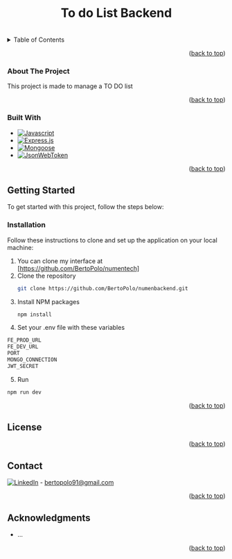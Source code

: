 <a name="readme-top"></a>

<!-- PROJECT Title -->
<br />
<div align="center">
  <h1 align="center">To do List Backend</h1>
</div>

<br/>

<!-- TABLE OF CONTENTS -->
<details>
  <summary>Table of Contents</summary>
  <ol>
    <li>
      <a href="#usage">Usage</a>
      <ul>
      <li><a href="#about-the-project">About The Project</a></li>
      <li><a href="#built-with">Built With</a></li>
      </ul>      
    </li>
    <li>
      <a href="#getting-started">Getting Started</a>
      <ul>
        <li><a href="#installation">Installation</a></li>
      </ul>
    </li>
    <li><a href="#license">License</a></li>
    <li><a href="#contact">Contact</a></li>
    <li><a href="#acknowledgments">Acknowledgments</a></li>
  </ol>
</details>

<p align="right">(<a href="#readme-top">back to top</a>)</p>

<!-- ABOUT THE PROJECT -->

### About The Project

This project is made to manage a TO DO list

<p align="right">(<a href="#readme-top">back to top</a>)</p>

### Built With

- [![Javascript][Javascript.img]][Javascript-url]
- [![Express.js][Express.img]][Express-url]
- [![Mongoose][Mongoose.img]][Mongoose-url]
- [![JsonWebToken][JsonWebToken.img]][JsonWebToken-url]

<p align="right">(<a href="#readme-top">back to top</a>)</p>

<!-- GETTING STARTED -->

## Getting Started

To get started with this project, follow the steps below:

### Installation

Follow these instructions to clone and set up the application on your local machine:

1. You can clone my interface at [https://github.com/BertoPolo/numentech]
2. Clone the repository
   ```sh
   git clone https://github.com/BertoPolo/numenbackend.git
   ```
3. Install NPM packages
   ```sh
   npm install
   ```
4. Set your .env file with these variables

```sh
FE_PROD_URL
FE_DEV_URL
PORT
MONGO_CONNECTION
JWT_SECRET
```

5. Run

```sh
npm run dev
```

<p align="right">(<a href="#readme-top">back to top</a>)</p>

<!-- LICENSE -->

## License

<!--
Distributed under the MIT License. See `LICENSE.txt` for more information.

-->
<p align="right">(<a href="#readme-top">back to top</a>)</p>

<!-- CONTACT -->

## Contact

[![LinkedIn][linkedin-img]][linkedin-url] - bertopolo91@gmail.com

<p align="right">(<a href="#readme-top">back to top</a>)</p>

<!-- ACKNOWLEDGMENTS -->

## Acknowledgments

<!--
Use this space to list resources you find helpful and would like to give credit to. I've included a few of my favorites to kick things off!

- [Choose an Open Source License](https://choosealicense.com)
- [GitHub Emoji Cheat Sheet](https://www.webpagefx.com/tools/emoji-cheat-sheet)
- [Malven's Flexbox Cheatsheet](https://flexbox.malven.co/)
- [Malven's Grid Cheatsheet](https://grid.malven.co/)
- [Img Shields](https://shields.io)
- [GitHub Pages](https://pages.github.com)
- [Font Awesome](https://fontawesome.com)
-->

- ...
<p align="right">(<a href="#readme-top">back to top</a>)</p>

<!-- MARKDOWN LINKS & IMAGES -->
<!-- https://www.markdownguide.org/basic-syntax/#reference-style-links -->

[contributors-shield]: https://img.shields.io/github/contributors/othneildrew/Best-README-Template.svg?style=for-the-badge
[contributors-url]: https://github.com/othneildrew/Best-README-Template/graphs/contributors
[forks-shield]: https://img.shields.io/github/forks/othneildrew/Best-README-Template.svg?style=for-the-badge
[forks-url]: https://github.com/othneildrew/Best-README-Template/network/members
[stars-shield]: https://img.shields.io/github/stars/othneildrew/Best-README-Template.svg?style=for-the-badge
[stars-url]: https://github.com/othneildrew/Best-README-Template/stargazers
[issues-shield]: https://img.shields.io/github/issues/othneildrew/Best-README-Template.svg?style=for-the-badge
[issues-url]: https://github.com/othneildrew/Best-README-Template/issues
[license-shield]: https://img.shields.io/github/license/othneildrew/Best-README-Template.svg?style=for-the-badge
[license-url]: https://github.com/othneildrew/Best-README-Template/blob/master/LICENSE.txt
[linkedin-shield]: https://img.shields.io/badge/-LinkedIn-black.svg?style=for-the-badge&logo=linkedin&colorB=555
[linkedin-url]: https://linkedin.com/in/bertopolo
[linkedin-img]: https://img.shields.io/badge/Bertopolo-blue?logo=linkedin
[product-screenshot]: images/screenshot.png
[React.js]: https://img.shields.io/badge/React-blue?logo=react
[React-url]: https://reactjs.org/
[Bootstrap.com]: https://img.shields.io/badge/Bootstrap-blue?logo=bootstrap
[Bootstrap-url]: https://getbootstrap.com
[Javascript.img]: https://img.shields.io/badge/Javascript-blue?logo=javascript
[Javascript-url]: https://javascript.com
[Express.img]: https://img.shields.io/badge/Express-blue?logo=express
[Express-url]: https://expressjs.com/
[Mongoose.img]: https://img.shields.io/badge/Mongoose-blue?logo=mongoose
[Mongoose-url]: https://mongoosejs.com/
[JsonWebToken.img]: https://img.shields.io/badge/JsonWebToken-blue?logo=jsonwebtoken
[JsonWebToken-url]: https://www.npmjs.com/package/jsonwebtoken
